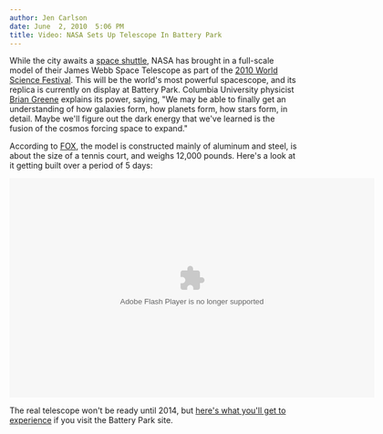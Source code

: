 ```yaml
---
author: Jen Carlson
date: June  2, 2010  5:06 PM
title: Video: NASA Sets Up Telescope In Battery Park
---
```


<p>While the city awaits a <a href="https://web.archive.org/web/20110424060732/http://gothamist.com/tags/spaceshuttle">space shuttle</a>, NASA has brought in a full-scale model of their James Webb Space Telescope as part of the <a href="https://web.archive.org/web/20110424060732/http://www.worldsciencefestival.com/">2010 World Science Festival</a>. This will be the world&apos;s most powerful spacescope, and its replica is currently on display at Battery Park. Columbia University physicist <a href="https://web.archive.org/web/20110424060732/http://gothamist.com/2009/06/12/brian_greene_physicist_world_scienc.php">Brian Greene</a> explains its power, saying, &quot;We may be able to finally get an understanding of how galaxies form, how planets form, how stars form, in detail. Maybe we&apos;ll figure out the dark energy that we&apos;ve learned is the fusion of the cosmos forcing space to expand.&quot;</p>

<p>According to <a href="https://web.archive.org/web/20110424060732/http://www.foxnews.com/scitech/2010/06/01/james-webb-space-telescope-new-york/">FOX</a>, the model is constructed mainly of aluminum and steel, is about the size of a tennis court, and weighs 12,000 pounds. Here&apos;s a look at it getting built over a period of 5 days:</p>

<p><object width="640" height="385"><param name="movie" value="http://www.youtube.com/v/EbCBeq2Rz9Q&amp;hl=en_US&amp;fs=1&amp;"><param name="allowFullScreen" value="true"><param name="allowscriptaccess" value="always"><embed src="https://web.archive.org/web/20110424060732oe_/http://www.youtube.com/v/EbCBeq2Rz9Q&amp;hl=en_US&amp;fs=1&amp;" type="application/x-shockwave-flash" allowscriptaccess="always" allowfullscreen="true" width="640" height="385"></object></p>

<p>The real telescope won&apos;t be ready until 2014, but <a href="https://web.archive.org/web/20110424060732/http://www.worldsciencefestival.com/the-james-webb-space-telescope">here&apos;s what you&apos;ll get to experience</a> if you visit the Battery Park site.</p>